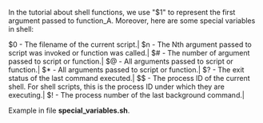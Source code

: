 In the tutorial about shell functions, we use "$1" to represent the first argument passed to function_A. Moreover, here are some special variables in shell:

$0 - The filename of the current script.|
$n - The Nth argument passed to script was invoked or function was called.|
$# - The number of argument passed to script or function.|
$@ - All arguments passed to script or function.|
$* - All arguments passed to script or function.|
$? - The exit status of the last command executed.|
$$ - The process ID of the current shell. For shell scripts, this is the process ID under which they are executing.|
$! - The process number of the last background command.|

Example in file **special_variables.sh**.